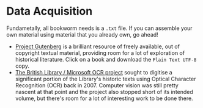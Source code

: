# Data Acquisition
Fundametally, all bookworm needs is a `.txt` file. If you can assemble your own material using material that you already own, go ahead!
- [Project Gutenberg](https://www.gutenberg.org/) is a brilliant resource of freely available, out of copyright textual material, providing room for a lot of exploration of historical literature. Click on a book and download the `Plain Text UTF-8` copy.
- [The British Library / Microsoft OCR project](https://data.bl.uk/digbks/) sought to digitise a significant portion of the Library's historic texts using Optical Character Recognition (OCR) back in 2007. Computer vision was still pretty nascent at that point and the project also stopped short of its intended volume, but there's room for a lot of interesting work to be done there.
